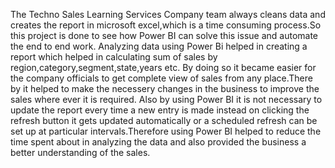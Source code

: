The Techno Sales Learning Services Company team always cleans data and creates the report in microsoft excel,which is a time consuming process.So this project is done to see how Power BI can solve this issue and automate the end to end work.
Analyzing data using Power Bi helped in creating a report which helped in calculating sum of sales by region,category,segment,state,years etc.
By doing so it became easier for the company officials to get complete view of sales from any place.There by it helped to make the necessery changes in the business to improve the sales where ever it is required.
Also by using Power BI it is not necessary to update the report every time a new entry is made instead on clicking the refresh button it gets updated automatically or a scheduled refresh can be set up at particular intervals.Therefore using Power BI helped to reduce the time spent about in analyzing the data and also provided the business a better understanding of the sales.
